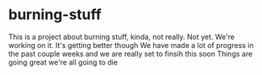 # burning-stuff

This is a project about burning stuff, kinda, not really. Not yet. We're working on it. 
It's getting better though
We have made a lot of progress in the past couple weeks and we are really set to finsih this soon
Things are going great
we're all going to die
